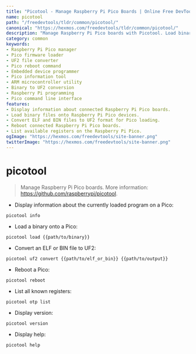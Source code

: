 ```yaml
---
title: "Picotool - Manage Raspberry Pi Pico Boards | Online Free DevTools by Hexmos"
name: picotool
path: "/freedevtools/tldr/common/picotool/"
canonical: "https://hexmos.com/freedevtools/tldr/common/picotool/"
description: "Manage Raspberry Pi Pico boards with Picotool. Load binaries, convert ELF files to UF2, and reboot devices effortlessly. Free online tool, no registration required."
category: common
keywords:
- Raspberry Pi Pico manager
- Pico firmware loader
- UF2 file converter
- Pico reboot command
- Embedded device programmer
- Pico information tool
- ARM microcontroller utility
- Binary to UF2 conversion
- Raspberry Pi programming
- Pico command line interface
features:
- Display information about connected Raspberry Pi Pico boards.
- Load binary files onto Raspberry Pi Pico devices.
- Convert ELF and BIN files to UF2 format for Pico loading.
- Reboot connected Raspberry Pi Pico boards.
- List available registers on the Raspberry Pi Pico.
ogImage: "https://hexmos.com/freedevtools/site-banner.png"
twitterImage: "https://hexmos.com/freedevtools/site-banner.png"
---
```


# picotool

> Manage Raspberry Pi Pico boards.
> More information: <https://github.com/raspberrypi/picotool>.

- Display information about the currently loaded program on a Pico:

`picotool info`

- Load a binary onto a Pico:

`picotool load {{path/to/binary}}`

- Convert an ELF or BIN file to UF2:

`picotool uf2 convert {{path/to/elf_or_bin}} {{path/to/output}}`

- Reboot a Pico:

`picotool reboot`

- List all known registers:

`picotool otp list`

- Display version:

`picotool version`

- Display help:

`picotool help`
